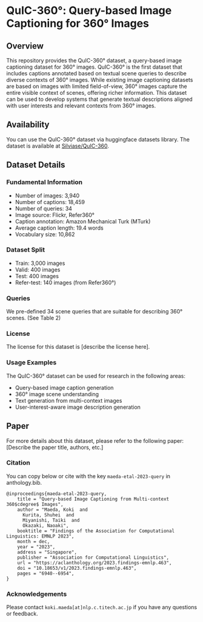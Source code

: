 # QuIC-360°: Query-based Image Captioning for 360° Images

## Overview

This repository provides the QuIC-360° dataset, a query-based image captioning dataset for 360° images.
QuIC-360° is the first dataset that includes captions annotated based on textual scene queries to describe diverse contexts of 360° images. While existing image captioning datasets are based on images with limited field-of-view, 360° images capture the entire visible context of scenes, offering richer information.
This dataset can be used to develop systems that generate textual descriptions aligned with user interests and relevant contexts from 360° images.

## Availability

You can use the QuIC-360° dataset via huggingface datasets library.
The dataset is available at [Silviase/QuIC-360](https://huggingface.co/datasets/Silviase/QuIC-360).

## Dataset Details

### Fundamental Information

- Number of images: 3,940
- Number of captions: 18,459
- Number of queries: 34
- Image source: Flickr, Refer360°
- Caption annotation: Amazon Mechanical Turk (MTurk)
- Average caption length: 19.4 words
- Vocabulary size: 10,862

### Dataset Split

- Train: 3,000 images
- Valid: 400 images
- Test: 400 images
- Refer-test: 140 images (from Refer360°)

### Queries

We pre-defined 34 scene queries that are suitable for describing 360° scenes. (See Table 2)

### License

The license for this dataset is [describe the license here].

### Usage Examples

The QuIC-360° dataset can be used for research in the following areas:

- Query-based image caption generation
- 360° image scene understanding
- Text generation from multi-context images
- User-interest-aware image description generation

## Paper

For more details about this dataset, please refer to the following paper:
[Describe the paper title, authors, etc.]

### Citation

You can copy below or cite with the key `maeda-etal-2023-query` in anthology.bib.

```
@inproceedings{maeda-etal-2023-query,
    title = "Query-based Image Captioning from Multi-context 360$cdegree$ Images",
    author = "Maeda, Koki  and
      Kurita, Shuhei  and
      Miyanishi, Taiki  and
      Okazaki, Naoaki",
    booktitle = "Findings of the Association for Computational Linguistics: EMNLP 2023",
    month = dec,
    year = "2023",
    address = "Singapore",
    publisher = "Association for Computational Linguistics",
    url = "https://aclanthology.org/2023.findings-emnlp.463",
    doi = "10.18653/v1/2023.findings-emnlp.463",
    pages = "6940--6954",
}
```

### Acknowledgements
Please contact `koki.maeda[at]nlp.c.titech.ac.jp` if you have any questions or feedback.
